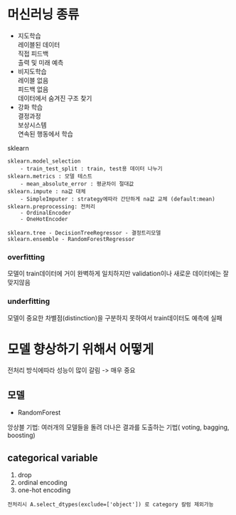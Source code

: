 # 머신러닝 종류
- 지도학습  
    레이블된 데이터  
    직접 피드백  
    출력 및 미래 예측  
- 비지도학습  
    레이블 없음  
    피드백 없음    
    데이터에서 숨겨진 구조 찾기  
- 강화 학습  
    결정과정  
    보상시스템  
    연속된 행동에서 학습  

sklearn

    sklearn.model_selection 
        - train_test_split : train, test용 데이터 나누기
    sklearn.metrics : 모델 테스트
        - mean_absolute_error : 평균차이 절대값
    sklearn.impute : na값 대체
        - SimpleImputer : strategy에따라 간단하게 na값 교체 (default:mean)
    sklearn.preprocessing: 전처리
        - OrdinalEncoder
        - OneHotEncoder
    
    sklearn.tree - DecisionTreeRegressor - 결정트리모델
    sklearn.ensemble - RandomForestRegressor
    

### overfitting

모델이 train데이터에 거이 완벽하게 일치하지만 validation이나 새로운 데이터에는 잘 맞지않음

### underfitting

모델이 중요한 차별점(distinction)을 구분하지 못하여서 train데이터도 예측에 실패

# 모델 향상하기 위해서 어떻게

전처리 방식에따라 성능이 많이 갈림 -> 매우 중요



## 모델

- RandomForest

앙상블 기법: 여러개의 모델들을 돌려 더나은 결과를 도출하는 기법( voting, bagging, boosting)


## categorical variable

1. drop
2. ordinal encoding
3. one-hot encoding
```
전처리시 A.select_dtypes(exclude=['object']) 로 category 칼럼 제외가능
```
